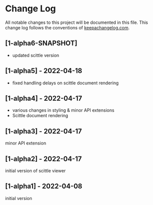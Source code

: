 # Change Log
All notable changes to this project will be documented in this file. This change log follows the conventions of [keepachangelog.com](http://keepachangelog.com/).

## [1-alpha6-SNAPSHOT]
- updated scittle version

## [1-alpha5] - 2022-04-18
- fixed handling delays on scittle document rendering

## [1-alpha4] - 2022-04-17
- various changes in styling & minor API extensions
- Scittle document rendering

## [1-alpha3] - 2022-04-17
minor API extension

## [1-alpha2] - 2022-04-17
initial version of scittle viewer

## [1-alpha1] - 2022-04-08
initial version
    
